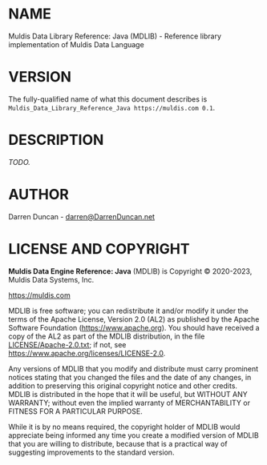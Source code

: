 # NAME

Muldis Data Library Reference: Java (MDLIB) - Reference library implementation of Muldis Data Language

# VERSION

The fully-qualified name of what this document describes is
`Muldis_Data_Library_Reference_Java https://muldis.com 0.1`.

# DESCRIPTION

*TODO.*

# AUTHOR

Darren Duncan - darren@DarrenDuncan.net

# LICENSE AND COPYRIGHT

**Muldis Data Engine Reference: Java** (MDLIB) is Copyright © 2020-2023, Muldis Data Systems, Inc.

<https://muldis.com>

MDLIB is free software;
you can redistribute it and/or modify it under the terms of the Apache
License, Version 2.0 (AL2) as published by the Apache Software Foundation
(<https://www.apache.org>).  You should have received a copy of the
AL2 as part of the MDLIB distribution, in the file
[LICENSE/Apache-2.0.txt](../LICENSE/Apache-2.0.txt); if not, see
<https://www.apache.org/licenses/LICENSE-2.0>.

Any versions of MDLIB that you modify and distribute must carry prominent
notices stating that you changed the files and the date of any changes, in
addition to preserving this original copyright notice and other credits.
MDLIB is distributed in the hope that it will be
useful, but WITHOUT ANY WARRANTY; without even the implied warranty of
MERCHANTABILITY or FITNESS FOR A PARTICULAR PURPOSE.

While it is by no means required, the copyright holder of MDLIB
would appreciate being informed any time you create a modified version of
MDLIB that you are willing to distribute, because that is a
practical way of suggesting improvements to the standard version.
